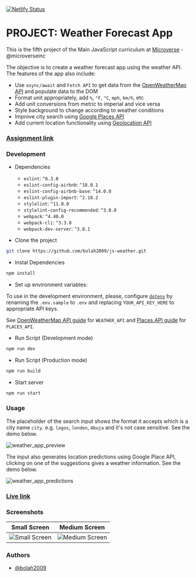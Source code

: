 [![Netlify Status](https://api.netlify.com/api/v1/badges/590c5e6a-dd37-4d26-a917-523d204052e6/deploy-status)](https://app.netlify.com/sites/bolah-js-weather/deploys)

# PROJECT: Weather Forecast App

This is the fifth project of the Main JavaScript curriculum at [Microverse](https://www.microverse.org/) - @microverseinc

The objective is to create a weather forecast app using the weather API. The features of the app also include:

- Use `async/await` and `Fetch API` to get data from the [OpenWeatherMap API](https://openweathermap.org/) and populate data to the DOM
- Format unit appropriately, add `%`, `°F`, `°C`, `mph`, `km/h`, etc
- Add unit conversions from metric to imperial and vice versa
- Style background to change according to weather conditions
- Improve city search using [Google Places API](https://developers.google.com/places/web-service/intro)
- Add current location functionality using [Geolocation API](https://developer.mozilla.org/en-US/docs/Web/API/Geolocation_API)

### [Assignment link](https://www.theodinproject.com/courses/javascript/lessons/weather-app)

### Development

- Dependencies

  - `eslint`: `^6.3.0`
  - `eslint-config-airbnb`: `^18.0.1`
  - `eslint-config-airbnb-base`: `^14.0.0`
  - `eslint-plugin-import`: `^2.18.2`
  - `stylelint`: `^11.0.0`
  - `stylelint-config-recommended`: `^3.0.0`
  - `webpack`: `^4.40.0`
  - `webpack-cli`: `^3.3.8`
  - `webpack-dev-server`: `^3.8.1`

- Clone the project

```bash
git clone https://github.com/bolah2009/js-weather.git

```

- Instal Dependencies

```bash
npm install
```

- Set up environment variables:

To use in the development environment, please, configure [`dotenv`](https://github.com/motdotla/dotenv) by renaming the `.env.sample` to `.env` and replacing `YOUR_API_KEY_HERE` to appropriate API keys.

See [OpenWeatherMap API guide](https://openweathermap.org/guide) for `WEATHER_API` and
[Places API guide](https://developers.google.com/places/web-service/intro) for `PLACES_API`.

- Run Script (Development mode)

```bash
npm run dev
```

- Run Script (Production mode)

```bash
npm run build
```

- Start server

```bash
npm run start
```

### Usage

The placeholder of the search input shows the format it accepts which is a city name `city`. e.g. `lagos`, `london`, `Abuja` and it's not case sensitive. See the demo below.

![weather_app_preview](https://user-images.githubusercontent.com/36057474/67805778-ea52af00-fa91-11e9-9398-3ccfcb1126fc.gif)

The input also generates location predictions using Google Place API, clicking on one of the suggestions gives a weather information. See the demo below.

![weather_app_predictions](https://user-images.githubusercontent.com/36057474/67806226-bfb52600-fa92-11e9-929c-aa3edab1c70d.gif)

### [Live link](https://bolah-js-weather.netlify.com/)

### Screenshots

|                                                     Small Screen                                                      |                                                     Medium Screen                                                      |
| :-------------------------------------------------------------------------------------------------------------------: | :--------------------------------------------------------------------------------------------------------------------: |
| ![Small Screen](https://user-images.githubusercontent.com/36057474/67806287-d9566d80-fa92-11e9-974e-ffb15f54755d.png) | ![Medium Screen](https://user-images.githubusercontent.com/36057474/67806286-d8bdd700-fa92-11e9-94ad-a2fe0bfee6c9.png) |

### Authors

- [@bolah2009](https://github.com/bolah2009/)
